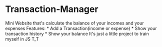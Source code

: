 # Transaction-Manager
Mini Website that's calculate the balance of your incomes and your expenses
Features: * Add a Transaction(income or expense)
          * Show your transaction history
          * Show your balance
It's just a little project to train myself in JS T_T
